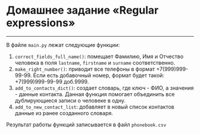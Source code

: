 # Домашнее задание «Regular expressions»
___
В файле `main.py` лежат следующие функции:
1. `correct_fields_full_name()`: помещает Фамилию, Имя и Отчество человека в поля `lastname`, `firstname` и `surname` соответственно.  
2. `make_right_number()`: приводит все телефоны в формат +7(999)999-99-99. Если есть добавочный номер, формат будет такой: +7(999)999-99-99 доб.9999.
3. `add_to_contacts_dict()`: создает словарь, где ключ - ФИО, а значения - данные контакта. Данная функция помогает объединить все дублирующиеся записи о человеке в одну.
4. `add_to_new_contact_list`: добавляет в новый список контактов данные из ранее созданного словаря.

Результат работы функций записывается в файл `phonebook.csv`